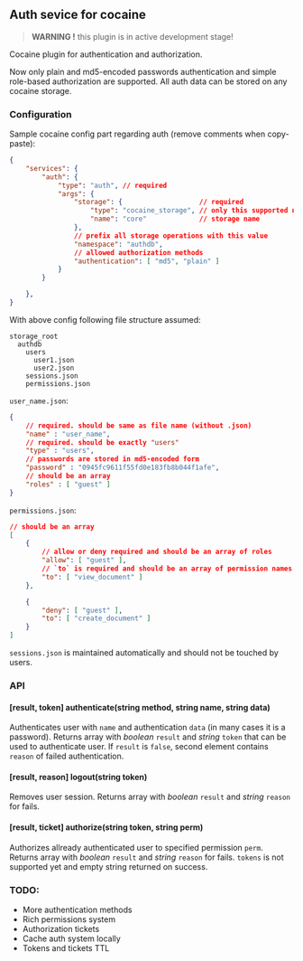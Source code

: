 ## Auth sevice for cocaine

> **WARNING !** this plugin is in active development stage!

Cocaine plugin for authentication and authorization.

Now only plain and md5-encoded passwords authentication and simple role-based authorization are supported. All auth data can be stored on any cocaine storage.

### Configuration

Sample cocaine config part regarding auth (remove comments when copy-paste):

```json
{
    "services": {
        "auth": {
            "type": "auth", // required
            "args": {
                "storage": {                   // required
                    "type": "cocaine_storage", // only this supported now
                    "name": "core"             // storage name
                },
                // prefix all storage operations with this value
                "namespace": "authdb",
                // allowed authorization methods
                "authentication": [ "md5", "plain" ]
            }
        }

    },
}
```

With above config following file structure assumed:

```
storage_root
  authdb
    users
      user1.json
      user2.json
    sessions.json
    permissions.json
```

`user_name.json`:

```json
{
    // required. should be same as file name (without .json)
    "name" : "user_name",
    // required. should be exactly "users"
    "type" : "users",
    // passwords are stored in md5-encoded form
    "password" : "0945fc9611f55fd0e183fb8b044f1afe",
    // should be an array
    "roles" : [ "guest" ]
}
```

`permissions.json`:

```json
// should be an array
[
    {
        // allow or deny required and should be an array of roles
        "allow": [ "guest" ],
        // `to` is required and should be an array of permission names
        "to": [ "view_document" ]
    },

    {
        "deny": [ "guest" ],
        "to": [ "create_document" ]
    }
]
```

`sessions.json` is maintained automatically and should not be touched by users.

### API

#### [result, token] authenticate(string method, string name, string data)

Authenticates user with `name` and authentication `data` (in many cases it is a password). Returns array with _boolean_ `result` and _string_ `token` that can be used to authenticate user. If `result` is `false`, second element contains `reason` of failed authentication.

#### [result, reason] logout(string token)

Removes user session. Returns array with _boolean_ `result` and _string_ `reason` for fails.

#### [result, ticket] authorize(string token, string perm)

Authorizes allready authenticated user to specified permission `perm`. Returns array with _boolean_ `result` and _string_ `reason` for fails. `tokens` is not supported yet and empty string returned on success.

### TODO:

* More authentication methods
* Rich permissions system
* Authorization tickets
* Cache auth system locally
* Tokens and tickets TTL
